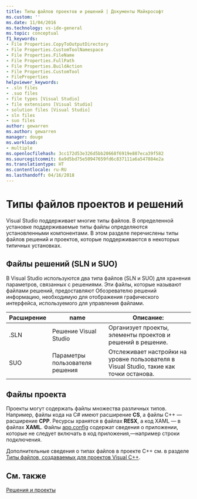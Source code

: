 ```yaml
---
title: Типы файлов проектов и решений | Документы Майкрософт
ms.custom: ''
ms.date: 11/04/2016
ms.technology: vs-ide-general
ms.topic: conceptual
f1_keywords:
- File Properties.CopyToOutputDirectory
- File Properties.CustomToolNamespace
- File Properties.FileName
- File Properties.FullPath
- File Properties.BuildAction
- File Properties.CustomTool
- FileProperties
helpviewer_keywords:
- .sln files
- .suo files
- file types [Visual Studio]
- file extensions [Visual Studio]
- solution files [Visual Studio]
- sln files
- suo files
author: gewarren
ms.author: gewarren
manager: douge
ms.workload:
- multiple
ms.openlocfilehash: 3cc172d53e326d5bb20668f6919e887eca39f582
ms.sourcegitcommit: 6a9d5bd75e50947659fd6c837111a6a547884e2a
ms.translationtype: HT
ms.contentlocale: ru-RU
ms.lasthandoff: 04/16/2018
---
```

# <a name="project-and-solution-file-types"></a>Типы файлов проектов и решений

Visual Studio поддерживает многие типы файлов. В определенной установке поддерживаемые типы файлы определяются установленными компонентами. В этом разделе перечислены типы файлов решений и проектов, которые поддерживаются в некоторых типичных установках.

## <a name="solution-files-sln-and-suo"></a>Файлы решений (SLN и SUO)

В Visual Studio используются два типа файлов (SLN и SUO) для хранения параметров, связанных с решениями. Эти файлы, которые называют файлами решений, предоставляют Обозревателю решений информацию, необходимую для отображения графического интерфейса, используемого для управления файлами.

|Расширение|name|Описание:|
|---------------|----------|-----------------|
|.SLN|Решение Visual Studio|Организует проекты, элементы проектов и решений в решение.|
|SUO|Параметры пользователя решения|Отслеживает настройки на уровне пользователя в Visual Studio, такие как точки останова.|

## <a name="project-files"></a>Файлы проекта

Проекты могут содержать файлы множества различных типов. Например, файлы кода на C# имеют расширение **CS**, а файлы C++ — расширение **CPP**. Ресурсы хранятся в файлах **RESX**, а код XAML — в файлах **XAML**. Файлы [app.config](../../ide/managing-application-settings-dotnet.md) содержат сведения о приложении, которые не следует включать в код приложения,&mdash;например строки подключения.

Дополнительные сведения о типах файлов в проекте C++ см. в разделе [Типы файлов, создаваемых для проектов Visual C++](/cpp/ide/file-types-created-for-visual-cpp-projects).

## <a name="see-also"></a>См. также

[Решения и проекты](../../ide/solutions-and-projects-in-visual-studio.md)